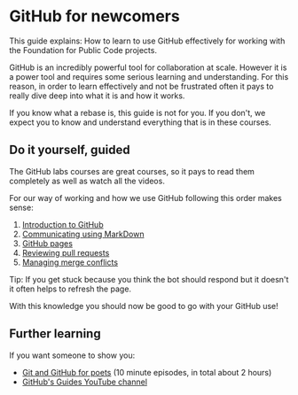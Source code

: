 # GitHub for newcomers

This guide explains: How to learn to use GitHub effectively for working with the Foundation for Public Code projects.

GitHub is an incredibly powerful tool for collaboration at scale. However it is a power tool and requires some serious learning and understanding. For this reason, in order to learn effectively and not be frustrated often it pays to really dive deep into what it is and how it works.

If you know what a rebase is, this guide is not for you. If you don't, we expect you to know and understand everything that is in these courses.

## Do it yourself, guided

The GitHub labs courses are great courses, so it pays to read them completely as well as watch all the videos.

For our way of working and how we use GitHub following this order makes sense:

1. [Introduction to GitHub](https://lab.github.com/githubtraining/introduction-to-github)
2. [Communicating using MarkDown](https://lab.github.com/githubtraining/communicating-using-markdown)
3. [GitHub pages](https://lab.github.com/githubtraining/github-pages)
4. [Reviewing pull requests](https://lab.github.com/githubtraining/reviewing-pull-requests)
5. [Managing merge conflicts](https://lab.github.com/githubtraining/managing-merge-conflicts)

Tip: If you get stuck because you think the bot should respond but it doesn't it often helps to refresh the page.

With this knowledge you should now be good to go with your GitHub use!

## Further learning

If you want someone to show you:

* [Git and GitHub for poets](https://www.youtube.com/playlist?list=PLRqwX-V7Uu6ZF9C0YMKuns9sLDzK6zoiV) (10 minute episodes, in total about 2 hours)
* [GitHub's Guides YouTube channel](https://www.youtube.com/githubguides)
